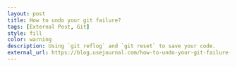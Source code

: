 ```yaml
---
layout: post
title: How to undo your git failure?
tags: [External Post, Git]
style: fill
color: warning
description: Using `git reflog` and `git reset` to save your code.
external_url: https://blog.usejournal.com/how-to-undo-your-git-failure-b76e31ecac74
---
```

